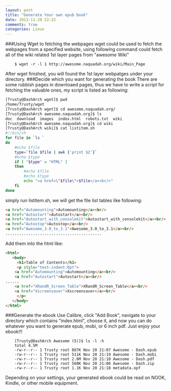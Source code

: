```yaml
---
layout: post
title: "Generate Your own epub book"
date: 2013-11-20 22:22
comments: true
categories: Linux
---
```

###Using Wget to fetching the webpages
wget could be used to fetch the webpages from a specified website, using following command could fetch all of the wiki related 1st layer pages from "awesome Wiki"

```
	$ wget -r -l 1 http://awesome.naquadah.org/wiki/Main_Page

```
	
After wget finished, you will found the 1st layer webpatges under your directory. 
###Decide which you want for generating the book
There are some rubbish pages in downloaed pages, thus we have to write a script for fetching the valuable ones, my script is listed as following:

```bash  custom.sh
[Trusty@DashArch wget]$ pwd
/home/Trusty/wget
[Trusty@DashArch wget]$ cd awesome.naquadah.org/
[Trusty@DashArch awesome.naquadah.org]$ ls
doc  download  images  index.html  robots.txt  wiki
[Trusty@DashArch awesome.naquadah.org]$ cd wiki
[Trusty@DashArch wiki]$ cat listitem.sh
#!/bin/sh
for file in `ls `
do
	#echo $file
	type=`file $file | awk {'print $2'}`
	#echo $type
	if [ "$type" = "HTML" ]
	then
		#echo $file
		#echo $type
		echo "<a href=\"$file\">$file</a><br/>"
	fi
done


```
simply run  listitem.sh, we will get the file list tables like following:

```html allfiles.html
<a href="Automounting">Automounting</a><br/>
<a href="Autostart">Autostart</a><br/>
<a href="Autostart_with_consolekit">Autostart_with_consolekit</a><br/>
<a href="Autostop">Autostop</a><br/>
<a href="Awesome_3.0_to_3.1">Awesome_3.0_to_3.1</a><br/>
..........................................

```
Add them into the html like:

```html index.html
<html>
   <body>
     <h1>Table of Contents</h1>
     <p style="text-indent:0pt">
	<a href="Automounting">Automounting</a><br/>
	<a href="Autostart">Autostart</a><br/>
......
	<a href="XRandR_Screen_Table">XRandR_Screen_Table</a><br/>
	<a href="Xscreensaver">Xscreensaver</a><br/>
     </p>
   </body>
</html>

```
###Generate the ebook
Use Calibre, click "Add Book", navigate to your directory which contains "index.html", choose it, and now you can do whatever you want to generate epub, mobi, or 6 inch pdf. Just enjoy your ebook!!!

```
	[Trusty@DashArch Awesome (5)]$ ls -l -h
	total 4.5M
	-rw-r--r-- 1 Trusty root 887K Nov 20 21:07 Awesome - Dash.epub
	-rw-r--r-- 1 Trusty root 511K Nov 20 21:19 Awesome - Dash.mobi
	-rw-r--r-- 1 Trusty root 2.6M Nov 20 21:10 Awesome - Dash.pdf
	-rw-r--r-- 1 Trusty root 560K Nov 20 21:06 Awesome - Dash.zip
	-rw-r--r-- 1 Trusty root 1.1K Nov 20 21:18 metadata.opf

```
Depending on your settings, your generated ebook could be read on NOOK, Kindle, or other mobile equipment. 
